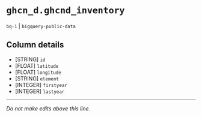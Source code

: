 # `ghcn_d.ghcnd_inventory`
`bq-1` | `bigquery-public-data`

## Column details
* [STRING]    `id`
* [FLOAT]     `latitude`
* [FLOAT]     `longitude`
* [STRING]    `element`
* [INTEGER]   `firstyear`
* [INTEGER]   `lastyear`

-------------------------------------------------------------------------------
*Do not make edits above this line.*
